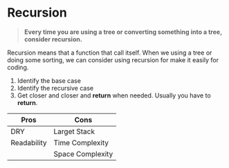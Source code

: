 # Recursion

> <b>Every time you are using a tree or converting something into a tree, consider recursion.</b>

Recursion means that a function that call itself. When we using a tree or doing some sorting, we can consider using recursion for make it easily for coding.

1. Identify the base case
2. Identify the recursive case
3. Get closer and closer and <b>return</b> when needed. Usually you have to <b>return</b>.





|     Pros       |     Cons          |
|----------------|-------------------|
|  DRY           | Larget Stack      |
|  Readability   | Time Complexity   |
|                | Space Complexity  |
